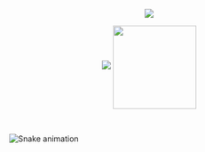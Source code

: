 <p align="center">
<img src="https://readme-typing-svg.herokuapp.com?font=Orbitron&size=40&color=33B84AFF&height=67&duration=3000&center=true&lines=%F0%9F%85%B6%F0%9F%86%81%F0%9F%85%B4%F0%9F%85%B4%F0%9F%86%83%F0%9F%85%B8%F0%9F%85%BD%F0%9F%85%B6%F0%9F%86%82">

<div>
 
  <p align="center">

  <img src="https://github-readme-stats.vercel.app/api?username=rafael-martins1&show_icons=true&theme=merko&include_all_commits=true&count_private=true"/>
  <img align="center" height="150em" src="https://github-readme-stats.vercel.app/api/top-langs/?username=rafael-martins1&layout=compact&langs_count=16&theme=merko"/>
</div>


</p>
<br>
  
![Snake animation](https://github.com/LuigiGF/LuigiGF/blob/output/github-contribution-grid-snake.svg)
